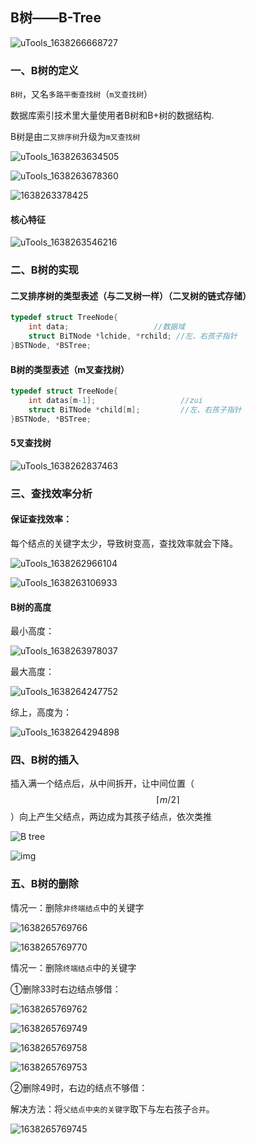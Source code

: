 ## B树——B-Tree

![uTools_1638266668727](F:\408数据结构\图片\uTools_1638266668727.png)

### 一、B树的定义

`B树`，又名`多路平衡查找树`（`m叉查找树`）

数据库索引技术里大量使用者B树和B+树的数据结构.

B树是由`二叉排序树`升级为`m叉查找树`

![uTools_1638263634505](F:\408数据结构\图片\uTools_1638263634505.png)

![uTools_1638263678360](F:\408数据结构\图片\uTools_1638263678360.png)

![1638263378425](F:\408数据结构\图片\1638263378425.png)

#### 核心特征

![uTools_1638263546216](F:\408数据结构\图片\uTools_1638263546216.png)

### 二、B树的实现

#### 二叉排序树的类型表述（与二叉树一样）（二叉树的链式存储）

```c
typedef struct TreeNode{
	int data;                   //数据域
	struct BiTNode *lchide, *rchild; //左、右孩子指针
}BSTNode, *BSTree;
```

#### B树的类型表述（m叉查找树）

```c
typedef struct TreeNode{
	int datas[m-1];                   //zui
	struct BiTNode *child[m];         //左、右孩子指针
}BSTNode, *BSTree;
```

#### 5叉查找树

![uTools_1638262837463](F:\408数据结构\图片\uTools_1638262837463.png)

### 三、查找效率分析

#### 保证查找效率：

每个结点的关键字太少，导致树变高，查找效率就会下降。

![uTools_1638262966104](F:\408数据结构\图片\uTools_1638262966104.png)

![uTools_1638263106933](F:\408数据结构\图片\uTools_1638263106933.png)

#### B树的高度

最小高度：

![uTools_1638263978037](F:\408数据结构\图片\uTools_1638263978037.png)

最大高度：

![uTools_1638264247752](F:\408数据结构\图片\uTools_1638264247752.png)

综上，高度为：

![uTools_1638264294898](F:\408数据结构\图片\uTools_1638264294898.png)

### 四、B树的插入

插入满一个结点后，从中间拆开，让中间位置（$$\lceil m/2 \rceil$$）向上产生父结点，两边成为其孩子结点，依次类推

![B tree](https://images0.cnblogs.com/blog/94031/201403/290047064066682.png)

![img](https://files.cnblogs.com/yangecnu/btreebuild.gif)

### 五、B树的删除

情况一：删除`非终端结点`中的关键字

![1638265769766](F:\408数据结构\图片\1638265769766.png)

![1638265769770](F:\408数据结构\图片\1638265769770.png)

情况一：删除`终端结点`中的关键字

①删除33时右边结点够借：

![1638265769762](F:\408数据结构\图片\1638265769762.png)

![1638265769749](F:\408数据结构\图片\1638265769749.jpg)

![1638265769758](F:\408数据结构\图片\1638265769758.png)

![1638265769753](F:\408数据结构\图片\1638265769753.png)

②删除49时，右边的结点不够借：

解决方法：将`父结点中夹的关键字`取下与左右孩子`合并`。

![1638265769745](F:\408数据结构\图片\1638265769745.jpg)

